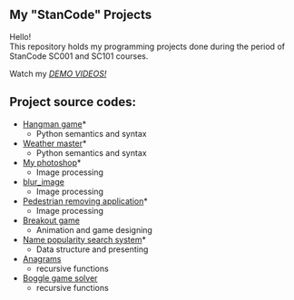 ## My "StanCode" Projects
Hello!\
This repository holds my programming projects done during the period of StanCode SC001 and SC101 courses.

Watch my *[DEMO VIDEOS!](https://drive.google.com/drive/folders/1Gi3bn9qPW_gR0ISyGzVPLd5Bztdvd7rF?fbclid=IwAR36BW3v_bHn-Idsh-0_ROSWLwrXOzoervZId25OOzH2LX4b6FCGDfULdDg)*

## Project source codes:
* [Hangman game]()*
  * Python semantics and syntax
* [Weather master]()*
  * Python semantics and syntax
* [My photoshop]()*
  * Image processing
* [blur_image](https://github.com/TsaiYeh/MyStanCodeProjects/blob/main/blur_image/blur.py)
  * Image processing
* [Pedestrian removing application]()*
  * Image processing
* [Breakout game](https://github.com/TsaiYeh/MyStanCodeProjects/tree/main/break_out_game)
  * Animation and game designing
* [Name popularity search system]()*
  * Data structure and presenting
* [Anagrams](https://github.com/TsaiYeh/MyStanCodeProjects/blob/main/anagram/anagram.py)
  * recursive functions
* [Boggle game solver](https://github.com/TsaiYeh/MyStanCodeProjects/blob/main/boggle_game_solver/boggle_final.py)
  * recursive functions
